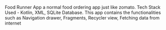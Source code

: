 Food Runner App a normal food ordering app just like zomato.
Tech Stack Used - Kotlin, XML, SQLite Database.
This app contains the functionalities such as Navigation drawer, Fragments, Recycler view, Fetching
data from internet
